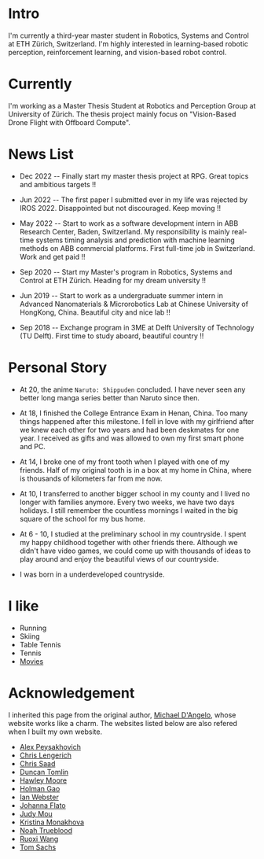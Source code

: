 
# Intro

I'm currently a third-year master student in Robotics, Systems and Control at ETH Zürich, Switzerland. I'm highly interested in learning-based robotic perception, reinforcement learning, and vision-based robot control. 

# Currently

I'm working as a Master Thesis Student at Robotics and Perception Group at University of Zürich. The thesis project mainly focus on "Vision-Based
Drone Flight with Offboard Compute".

# News List

- Dec 2022 -- Finally start my master thesis project at RPG. Great topics and ambitious targets !!

- Jun 2022 -- The first paper I submitted ever in my life was rejected by IROS 2022. Disappointed but not discouraged. Keep moving !!

- May 2022 -- Start to work as a software development intern in ABB Research Center, Baden, Switzerland. My responsibility is mainly real-time systems timing analysis and prediction with machine learning methods on ABB commercial platforms. First full-time job in Switzerland. Work and get paid !!

- Sep 2020 -- Start my Master's program in Robotics, Systems and Control at ETH Zürich. Heading for my dream university !!

- Jun 2019 -- Start to work as a undergraduate summer intern in Advanced Nanomaterials & Microrobotics Lab at Chinese University of HongKong, China. Beautiful city and nice lab !!

- Sep 2018 -- Exchange program in 3ME at Delft University of Technology (TU Delft). First time to study aboard, beautiful country !!


# Personal Story

- At 20, the anime `Naruto: Shippuden` concluded. I have never seen any better long manga series better than Naruto since then.

- At 18, I finished the College Entrance Exam in Henan, China. Too many things happened after this milestone. I fell in love with my girlfriend after we knew each other for two years and had been deskmates for one year. I received as gifts and was allowed to own my first smart phone and PC.

- At 14, I broke one of my front tooth when I played with one of my friends. Half of my original tooth is in a box at my home in China, where is thousands of kilometers far from me now.

- At 10, I transferred to another bigger school in my county and I lived no longer with families anymore. Every two weeks, we have two days holidays. I still remember the countless mornings I waited in the big square of the school for my bus home.

- At 6 - 10, I studied at the preliminary school in my countryside. I spent my happy childhood together with other friends there. Although we didn't have video games, we could come up with thousands of ideas to play around and enjoy the beautiful views of our countryside.

- I was born in a underdeveloped countryside. 

# I like

- Running
- Skiing
- Table Tennis
- Tennis
- [Movies](https://www.notion.so/ad6a03796b3642f9aa557d92846d5e86?v=704c62ed21e24c8881f9fb32cf400d70)

# Acknowledgement

I inherited this page from the original author, [Michael D'Angelo](https://mldangelo.com/), whose website works like a charm. The websites listed below are also refered when I built my own website.

- [Alex Peysakhovich](http://alexpeys.github.io/)
- [Chris Lengerich](http://www.chrislengerich.com/)
- [Chris Saad](https://www.chrissaad.com/)
- [Duncan Tomlin](http://duncantomlin.com/)
- [Hawley Moore](http://hawleymoore.com/)
- [Holman Gao](https://golmansax.com/)
- [Ian Webster](http://ianww.com/)
- [Johanna Flato](https://www.johannaflato.com/)
- [Judy Mou](http://www.judymou.com/)
- [Kristina Monakhova](https://kristinamonakhova.com/)
- [Noah Trueblood](http://notrueblood.com/)
- [Ruoxi Wang](http://ruoxiw.com/)
- [Tom Sachs](https://www.tomsachs.org/)